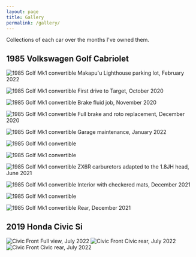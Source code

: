 ```yaml
---
layout: page
title: Gallery
permalink: /gallery/
---
```

Collections of each car over the months I've owned them.

## 1985 Volkswagen Golf Cabriolet

![1985 Golf Mk1 convertible](https://sudoyashi.github.io/Joshis-Garage/assets/img/maks.jpg) Makapu'u Lighthouse parking lot, February 2022

![1985 Golf Mk1 convertible](https://sudoyashi.github.io/Joshis-Garage/assets/img/cab.jpg) First drive to Target, October 2020

![1985 Golf Mk1 convertible](https://sudoyashi.github.io/Joshis-Garage/assets/img/cabby-gallery-3.jpg) Brake fluid job, November 2020

![1985 Golf Mk1 convertible](https://sudoyashi.github.io/Joshis-Garage/assets/img/cabby-gallery-2.jpg) Full brake and roto replacement, December 2020

![1985 Golf Mk1 convertible](https://sudoyashi.github.io/Joshis-Garage/assets/img/cabby-gallery-5.jpg) Garage maintenance, January 2022

![1985 Golf Mk1 convertible](https://sudoyashi.github.io/Joshis-Garage/assets/img/cabby-gallery-6.jpg)

![1985 Golf Mk1 convertible](https://sudoyashi.github.io/Joshis-Garage/assets/img/cabby-gallery-7.jpg)

![1985 Golf Mk1 convertible](https://sudoyashi.github.io/Joshis-Garage/assets/img/carbconversion-1.jpg) ZX6R carburetors adapted to the 1.8JH head, June 2021

![1985 Golf Mk1 convertible](https://sudoyashi.github.io/Joshis-Garage/assets/img/cabbyinterior-1.jpg) Interior with checkered mats, December 2021

![1985 Golf Mk1 convertible](https://sudoyashi.github.io/Joshis-Garage/assets/img/cabbyinterior-2.jpg)

![1985 Golf Mk1 convertible](https://sudoyashi.github.io/Joshis-Garage/assets/img/cabby-rear-1.jpg) Rear, December 2021

## 2019 Honda Civic Si

![Civic Front](https://sudoyashi.github.io/Joshis-Garage/assets/img/pages/cars/civic-full.jpg) Full view, July 2022
![Civic Front](https://sudoyashi.github.io/Joshis-Garage/assets/img/pages/cars/civic-rear.jpg) Civic rear, July 2022
![Civic Front](https://sudoyashi.github.io/Joshis-Garage/assets/img/pages/cars/civic-side.jpg) Civic rear, July 2022